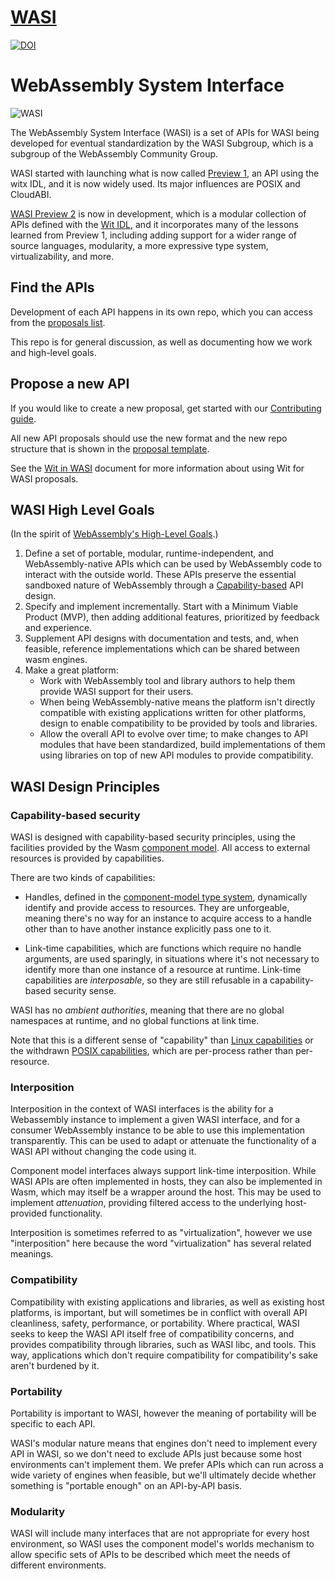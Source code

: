 # [WASI](https://github.com/WebAssembly/WASI)

[![DOI](https://zenodo.org/badge/DOI/10.5281/zenodo.4323447.svg)](https://doi.org/10.5281/zenodo.4323447)
    
# WebAssembly System Interface

![WASI](WASI.png)

The WebAssembly System Interface (WASI) is a set of APIs for WASI being
developed for eventual standardization by the WASI Subgroup, which is a
subgroup of the WebAssembly Community Group.

WASI started with launching what is now called [Preview 1], an API using
the witx IDL, and it is now widely used. Its major influences are POSIX and
CloudABI.

[WASI Preview 2] is now in development, which is a modular collection of
APIs defined with the [Wit IDL], and it incorporates many of the lessons
learned from Preview 1, including adding support for a wider range of
source languages, modularity, a more expressive type system,
virtualizability, and more.

[Preview 1]: https://github.com/WebAssembly/WASI/tree/main/legacy/README.md
[WASI Preview 2]: https://github.com/WebAssembly/WASI/tree/main/preview2/README.md
[Wit IDL]: https://github.com/WebAssembly/component-model/blob/main/design/mvp/WIT.md

## Find the APIs

Development of each API happens in its own repo, which you can access
from the [proposals list](Proposals.md).

This repo is for general discussion, as well as documenting how we work
and high-level goals.

## Propose a new API

If you would like to create a new proposal, get started with our
[Contributing guide](Contributing.md).

All new API proposals should use the new format and the new repo structure that is shown in the [proposal template](https://github.com/WebAssembly/wasi-proposal-template).

See the [Wit in WASI](docs/WitInWasi.md) document for more information about using Wit for WASI proposals.

## WASI High Level Goals

(In the spirit of [WebAssembly's High-Level Goals](https://github.com/WebAssembly/design/blob/main/HighLevelGoals.md).)

1. Define a set of portable, modular, runtime-independent, and
   WebAssembly-native APIs which can be used by WebAssembly code to interact
   with the outside world. These APIs preserve the essential sandboxed nature of
   WebAssembly through a [Capability-based] API design.
2. Specify and implement incrementally. Start with a Minimum Viable Product
   (MVP), then adding additional features, prioritized by feedback and
   experience.
3. Supplement API designs with documentation and tests, and, when feasible,
   reference implementations which can be shared between wasm engines.
4. Make a great platform:
    * Work with WebAssembly tool and library authors to help them provide
      WASI support for their users.
    * When being WebAssembly-native means the platform isn't directly
      compatible with existing applications written for other platforms,
      design to enable compatibility to be provided by tools and libraries.
    * Allow the overall API to evolve over time; to make changes to API
      modules that have been standardized, build implementations of them
      using libraries on top of new API modules to provide compatibility.

[Capability-based]: https://en.wikipedia.org/wiki/Capability-based_security

## WASI Design Principles

### Capability-based security

WASI is designed with capability-based security principles, using the
facilities provided by the Wasm [component model]. All access to external
resources is provided by capabilities.

There are two kinds of capabilities:

 - Handles, defined in the [component-model type system], dynamically
   identify and provide access to resources. They are unforgeable, meaning
   there's no way for an instance to acquire access to a handle other than
   to have another instance explicitly pass one to it.

 - Link-time capabilities, which are functions which require no handle
   arguments, are used sparingly, in situations where it's not necessary
   to identify more than one instance of a resource at runtime. Link-time
   capabilities are *interposable*, so they are still refusable in a
   capability-based security sense.

WASI has no *ambient authorities*, meaning that there are no global
namespaces at runtime, and no global functions at link time.

[component model]: https://github.com/WebAssembly/component-model
[component-model type system]: https://github.com/WebAssembly/component-model/blob/main/design/mvp/Explainer.md#type-definitions

Note that this is a different sense of "capability" than [Linux
capabilities](http://man7.org/linux/man-pages/man7/capabilities.7.html)
or the withdrawn [POSIX
capabilities](https://archive.org/details/posix_1003.1e-990310), which
are per-process rather than per-resource.

### Interposition

Interposition in the context of WASI interfaces is the ability for a
Webassembly instance to implement a given WASI interface, and for a
consumer WebAssembly instance to be able to use this implementation
transparently. This can be used to adapt or attenuate the functionality
of a WASI API without changing the code using it.

Component model interfaces always support link-time interposition. While
WASI APIs are often implemented in hosts, they can also be implemented
in Wasm, which may itself be a wrapper around the host. This may be used
to implement *attenuation*, providing filtered access to the underlying
host-provided functionality.

Interposition is sometimes referred to as "virtualization", however we
use "interposition" here because the word "virtualization" has several
related meanings.

### Compatibility

Compatibility with existing applications and libraries, as well as
existing host platforms, is important, but will sometimes be in conflict
with overall API cleanliness, safety, performance, or portability.
Where practical, WASI seeks to keep the WASI API itself free of
compatibility concerns, and provides compatibility through libraries,
such as WASI libc, and tools. This way, applications which don't require
compatibility for compatibility's sake aren't burdened by it.

### Portability

Portability is important to WASI, however the meaning of portability
will be specific to each API.

WASI's modular nature means that engines don't need to implement every
API in WASI, so we don't need to exclude APIs just because some host
environments can't implement them. We prefer APIs which can run across
a wide variety of engines when feasible, but we'll ultimately decide
whether something is "portable enough" on an API-by-API basis.

### Modularity

WASI will include many interfaces that are not appropriate for every host
environment, so WASI uses the component model's worlds mechanism to allow
specific sets of APIs to be described which meet the needs of different
environments.
